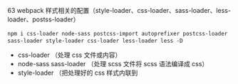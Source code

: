 63 webpack 样式相关的配置（style-loader、css-loader、sass-loader、less-loader、postss-loader）


```
npm i css-loader node-sass postcss-import autoprefixer postcss-loader sass-loader style-loader css-loader less-loader less -D
```

- css-loader （处理 css 文件或内容）
- node-sass sass-loader （处理 scss 文件将 scss 语法编译成 css）
- style-loader （把处理好的 css 样式内联到 <style> 标签）
- postcss-loader postcss-import autoprefixer（css 预处理器，autoprefixer 给 css3 的样式属性添加厂商前缀（webkit、moz、ms），postcss-import 处理 @import 引入的 scss、less、css 样式文件再次调用执行预处理器 Loader  的编译处理引入的样式比如：sass-loader->postcss-loader）
- less-loader less （处理 less 文件将 Less 语法编译成 css）

---

#### 基本配置：

webpack.base.js

loader 的配置

```
module.exports = {
  module: {
    rules: [
      {
        test: /\.css$/,
        use: [
          'style-loader', // 把 css 样式内容内联到 style 标签内
          // 'css-loader', // 处理 .css 文件
          {
            loader: 'css-loader',
            options: {
              importLoaders: 1 // 0 => 默认，没有 loader; 1 => postcss-loader;
            }
          },
          'postcss-loader'
        ]
    },
    {
        test: /\.scss$/,
        use: [
          'style-loader',
          // 'css-loader',
          {
            loader: 'css-loader',
            options: {
              importLoaders: 2 // 0 => 默认，没有 loader; 2 => postcss-loader, sass-loader;
            }
          },
          'postcss-loader', // 新版 postcss-loader 要放在 less-loader 之前
          'sass-loader'
        ]
    },
    {
        test: /\.less$/,
        use: [
          'style-loader',
          // 'css-loader',
          {
            loader: 'css-loader',
            options: {
              importLoaders: 2 // 同 sass
            }
          },
          'postcss-loader', // 新版 postcss-loader 要放在 less-loader 之前
          'less-loader'
        ]
    }
    ]
  }
}
```

postcss.config.js （postcss-loader配置文件）

```
module.exports = {
  plugins: [
    // @import 引入的 scss、less、css 样式文件再次调用执行预处理器 Loader 编译引入的文件
    // css-loader 的 importLoaders 配置参数也是用于配置 css-loader 作用于 @import 的资源之前有多少个 loader，但 importLoaders 需要指定 @import 的资源之前的 loader 个数
    // 和 css-loader 的 importLoaders 任选一个即可
    require('postcss-import'),
    // 根据 .browserslistrc 自动添加浏览器厂商前缀（webkit、moz、ms）
    require('autoprefixer')
  ]
}

```

.browserslistrc（autoprefixer 浏览器兼容性配置）

```
# Browsers that we support 
 
last 2 version
> 1%
not ie < 11
ios 7
maintained node versions
not dead
```

#### 注意点：

loader 的位置：

**'sass-loader' -> 'postcss-loader'**

`postcss-loader`要放在`sass-loader`之前（less 配置也是这样），如果放置在后面有点区别，新版官网上也是放置在前面，表示先进行 `sass-loader` 预处理将 sass 语法转换成 css 语法，在用 `postcss-loader` css 后处理器进行处理。

这里我想了下`postcss-loader`放在`sass-loader`之前逻辑上是说的过去的，因为`sass`的语法是有变量、运算、函数、作用域、继承、嵌套写法等，如果在`sass-loader`处理之前`postcss-loader`并不能很好的发现哪些属性才是要加厂商前缀的这样也就是`postcss-loader`还要去分析`sass`的语法结构，所以先用`sass-loader`将`sass`语法给转义了然后接着在用`postcss-loader`直接处理已经转义成 css 语法的内容也就简单的多。


**'css-loader'的配置参数options.importLoaders**

在 css-loader 的文档中，有个比较引起疑惑的参数项：importLoaders，这个参数用于配置 css-loader 作用于 @import的资源之前有多少个 loader。

==注意：==

这个 importLoaders 其实和 postcss.config.js 的 plugins 引入 require('postcss-import') 效果和功能是一样的，所以这两个配置我们配置其中一个就可以了，如果两个都配置也不会报错，但我觉得起效的还是 require('postcss-import') 因为 postcss-loader 是在 css-loader 之前得到执行的。

`require('postcss-import')` 不用在每个预处理loader 中单独去配置，`options.importLoaders`需要在每个 预处理 loader 中单独配置，并且要指定预处理loader的个数 。

使用：

这里以 sass 文件处理为示例

```
{
    test: /\.scss$/,
    use: [
      'style-loader',
      // 'css-loader',
      {
        loader: 'css-loader',
        options: {
          importLoaders: 2 // 0 => 默认，没有 loader;2 => postcss-loader, sass-loader
        }
      },
      'postcss-loader', // 新版 postcss-loader 要放在 sass-loader 之前
      'sass-loader'
    ]
}
```

首先我们先看下 loader 的处理顺序：sass-loader->postcss-loader->css-loader->style-loader。

options.importLoaders 的意思就是我在 style.css 中通过`@import 'body.css';`引入`body.css`，那引入的这个`body.css`需要配置`options.importLoaders`并且指定个数，再次去调用预处理器分析引入的样式。

这里通过 `display: flex;` 为例，如果正确执行那么 style.css 和 body.css 中的 `display: flex;` 都会加上厂商前缀。

```
/* style.css */
@import 'body.css';
body {
    /*background: yellow;*/
    font-size: 20px;
}
div {
    display: flex;
}
/* body.css */
.body-import {
    /* body import */
    display: flex;
}

```



- 未使用importLoaders：被styles.css引入的 body.css内的display: flex;未添加了前缀，说明 postcss 没有作用到@import引入的文件中；
    
- 使用了importLoaders=2：被styles.css引入的 body.css内的display: flex;也被添加了前缀，说明 postcss 作用到了被@import引入的文件中。

**postcss.config.js**

postcss-loader 的配置文件

```
module.exports = {
  plugins: [
    // @import 引入的 scss、less、css 样式文件再次调用执行预处理器 Loader 分析 引入的文件
    // 和 css-loader 的 importLoaders 任选一个即可
    require('postcss-import'),
    // 根据 .browserslistrc 自动添加浏览器厂商前缀（webkit、moz、ms）
    require('autoprefixer')
  ]
}

```


---

效果截图：

![image](./11.jpg)


